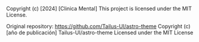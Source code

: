 Copyright (c) [2024] [Clinica Mental]
This project is licensed under the MIT License.

Original repository: https://github.com/Tailus-UI/astro-theme
Copyright (c) [año de publicación] Tailus-UI/astro-theme
Licensed under the MIT License
